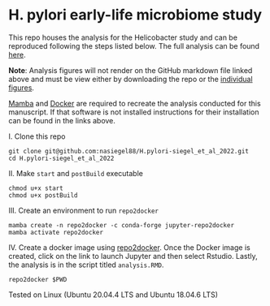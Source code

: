# H. pylori early-life microbiome study

This repo houses the analysis for the Helicobacter study and can be reproduced following the steps listed below. The full analysis can be found [here](https://github.com/nasiegel88/H.pylori-siegel_et_al_2022/blob/master/docs/analysis.md).

**Note**: Analysis figures will not render on the GitHub markdown file linked above and must be view either by downloading the repo or the [individual figures](https://github.com/nasiegel88/H.pylori-siegel_et_al_2022/tree/master/results).

[Mamba](https://github.com/mamba-org/mamba) and [Docker](https://docs.docker.com/get-docker/) are required to recreate the analysis conducted for this manuscript. If that software is not installed instructions for their installation can be found in the links above.

I. Clone this repo

    git clone git@github.com:nasiegel88/H.pylori-siegel_et_al_2022.git
    cd H.pylori-siegel_et_al_2022

II\. Make `start` and `postBuild` executable

    chmod u+x start
    chmod u+x postBuild

III\. Create an environment to run `repo2docker`

    mamba create -n repo2docker -c conda-forge jupyter-repo2docker
    mamba activate repo2docker

IV\. Create a docker image using [repo2docker](https://repo2docker.readthedocs.io/en/latest/index.html). Once the Docker image is created, click on the link to launch Jupyter and then select Rstudio. Lastly, the analysis is in the script titled `analysis.RMD`.

    repo2docker $PWD

Tested on Linux (Ubuntu 20.04.4 LTS and Ubuntu 18.04.6 LTS)